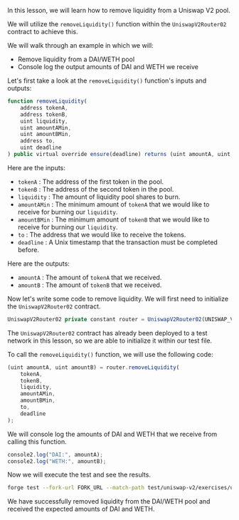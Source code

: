In this lesson, we will learn how to remove liquidity from a Uniswap V2 pool. 

We will utilize the `removeLiquidity()` function within the `UniswapV2Router02` contract to achieve this. 

We will walk through an example in which we will:

* Remove liquidity from a DAI/WETH pool
* Console log the output amounts of DAI and WETH we receive

Let's first take a look at the `removeLiquidity()` function's inputs and outputs:

```javascript
function removeLiquidity(
    address tokenA,
    address tokenB,
    uint liquidity,
    uint amountAMin,
    uint amountBMin,
    address to,
    uint deadline
) public virtual override ensure(deadline) returns (uint amountA, uint amountB)
```

Here are the inputs:

* `tokenA` : The address of the first token in the pool.
* `tokenB` : The address of the second token in the pool.
* `liquidity` : The amount of liquidity pool shares to burn.
* `amountAMin` : The minimum amount of `tokenA` that we would like to receive for burning our `liquidity`.
* `amountBMin` : The minimum amount of `tokenB` that we would like to receive for burning our `liquidity`.
* `to` : The address that we would like to receive the tokens.
* `deadline` : A Unix timestamp that the transaction must be completed before.

Here are the outputs:

* `amountA` : The amount of `tokenA` that we received.
* `amountB` : The amount of `tokenB` that we received.

Now let's write some code to remove liquidity. We will first need to initialize the `UniswapV2Router02` contract.

```javascript
UniswapV2Router02 private constant router = UniswapV2Router02(UNISWAP_V2_ROUTER_02);
```

The `UniswapV2Router02` contract has already been deployed to a test network in this lesson, so we are able to initialize it within our test file. 

To call the `removeLiquidity()` function, we will use the following code:

```javascript
(uint amountA, uint amountB) = router.removeLiquidity(
    tokenA,
    tokenB,
    liquidity,
    amountAMin,
    amountBMin,
    to,
    deadline
);
```

We will console log the amounts of DAI and WETH that we receive from calling this function. 

```javascript
console2.log("DAI:", amountA);
console2.log("WETH:", amountB);
```

Now we will execute the test and see the results. 

```bash
forge test --fork-url FORK_URL --match-path test/uniswap-v2/exercises/uniswap-v2/liquidity.test.sol --vvv
```

We have successfully removed liquidity from the DAI/WETH pool and received the expected amounts of DAI and WETH. 
